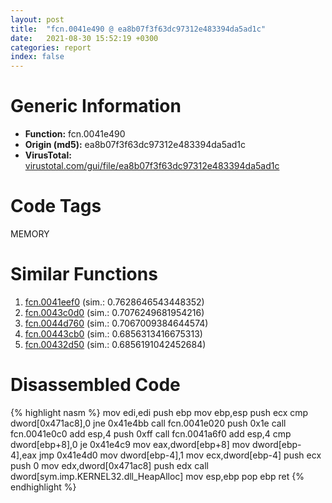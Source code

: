 ```yaml
---
layout: post
title:  "fcn.0041e490 @ ea8b07f3f63dc97312e483394da5ad1c"
date:   2021-08-30 15:52:19 +0300
categories: report
index: false
---
```


# Generic Information
- **Function:** fcn.0041e490
- **Origin (md5):** ea8b07f3f63dc97312e483394da5ad1c
- **VirusTotal:** [virustotal.com/gui/file/ea8b07f3f63dc97312e483394da5ad1c][virustotal_ref]

# Code Tags
<span class="tag" id="MEMORY">MEMORY</span>


# Similar Functions

1. [fcn.0041eef0][similar_1_ref] (sim.: 0.7628646543448352)
2. [fcn.0043c0d0][similar_2_ref] (sim.: 0.7076249681954216)
3. [fcn.0044d760][similar_3_ref] (sim.: 0.7067009384644574)
4. [fcn.00443cb0][similar_4_ref] (sim.: 0.6856313416675313)
5. [fcn.00432d50][similar_5_ref] (sim.: 0.6856191042452684)


# Disassembled Code

{% highlight nasm %}
mov edi,edi
push ebp
mov ebp,esp
push ecx
cmp dword[0x471ac8],0
jne 0x41e4bb
call fcn.0041e020
push 0x1e
call fcn.0041e0c0
add esp,4
push 0xff
call fcn.0041a6f0
add esp,4
cmp dword[ebp+8],0
je 0x41e4c9
mov eax,dword[ebp+8]
mov dword[ebp-4],eax
jmp 0x41e4d0
mov dword[ebp-4],1
mov ecx,dword[ebp-4]
push ecx
push 0
mov edx,dword[0x471ac8]
push edx
call dword[sym.imp.KERNEL32.dll_HeapAlloc]
mov esp,ebp
pop ebp
ret 
{% endhighlight %}


[similar_1_ref]: /report/fcn.0041eef0@ea8b07f3f63dc97312e483394da5ad1c
[similar_2_ref]: /report/fcn.0043c0d0@18980bd3439a28c3ca084fb94b418e27
[similar_3_ref]: /report/fcn.0044d760@a9fa810a69d3f4d771518b9f44e2d98d
[similar_4_ref]: /report/fcn.00443cb0@1160595edb203a63cb2ca3ce2ff04f47
[similar_5_ref]: /report/fcn.00432d50@279a61b1e76da49531f1f16fd1102a2d
[virustotal_ref]: https://www.virustotal.com/gui/file/ea8b07f3f63dc97312e483394da5ad1c